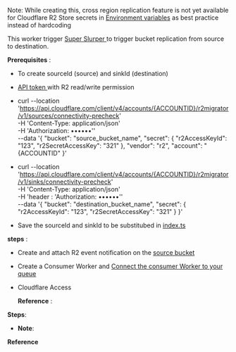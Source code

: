 Note: 
While creating this, cross region replication feature is not yet available for Cloudflare R2
Store secrets in [Environment variables]((https://developers.cloudflare.com/workers/configuration/environment-variables/#add-environment-variables-via-wrangler)) as best practice instead of hardcoding

This worker trigger [Super Slurper  ](https://developers.cloudflare.com/r2/data-migration/super-slurper/) to trigger bucket replication from source to destination.


**Prerequisites** :
- To create sourceId (source) and sinkId (destination)  

- [API token ](https://developers.cloudflare.com/fundamentals/api/get-started/create-token/)with R2 read/write permission

- curl --location 'https://api.cloudflare.com/client/v4/accounts/{ACCOUNTID}/r2migrator/v1/sources/connectivity-precheck' \
-H 'Content-Type: application/json' \
-H 'Authorization: ••••••'' \
--data '{
    "bucket": "source_bucket_name",
    "secret": {
        "r2AccessKeyId": "123",
        "r2SecretAccessKey": "321"
    },
    "vendor": "r2",
    "account": "{ACCOUNTID"
}'


- curl --location 'https://api.cloudflare.com/client/v4/accounts/{ACCOUNTID}/r2migrator/v1/sinks/connectivity-precheck' \
  -H 'Content-Type: application/json' \
  -H 'header : 'Authorization: ••••••'' \
--data '{
    "bucket": "destination_bucket_name",
    "secret": {
        "r2AccessKeyId": "123",
        "r2SecretAccessKey": "321"
    }
}'


- Save the sourceId and sinkId to be substitubed in [index.ts ](https://github.com/iamask/r2-consumer-migration/blob/master/src/index.ts)

**steps** :

- Create and attach R2 event notification on the [source bucket](https://developers.cloudflare.com/r2/buckets/event-notifications/) 
- Create a Consumer Worker and [Connect the consumer Worker to your queue ](https://developers.cloudflare.com/queues/get-started/#connect-the-consumer-worker-to-your-queue)
- Cloudflare Access

  **Reference** :


 **Steps**:
 


 - **Note**:

  **Reference** 


